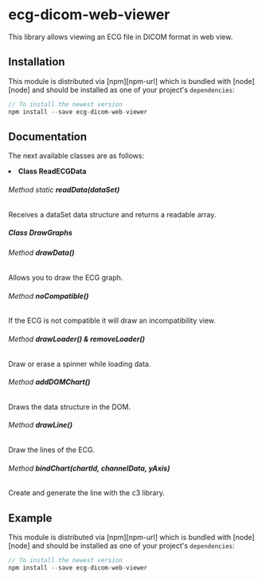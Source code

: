 # ecg-dicom-web-viewer

This library allows viewing an ECG file in DICOM format in web view.

## Installation

This module is distributed via [npm][npm-url] which is bundled with [node][node] and
should be installed as one of your project's `dependencies`:

```js
// To install the newest version
npm install --save ecg-dicom-web-viewer
```
## Documentation

The next available classes are as follows:
<li><strong>Class ReadECGData</strong></li>
  <h6>Method static <strong>readData(dataSet)</strong></h4>
  <p>Receives a dataSet data structure and returns a readable array.</p>
<h5><strong>Class DrawGraphs</strong></h5>
  <h6>Method <strong>drawData()</strong></h6>
  <p>Allows you to draw the ECG graph.</p>
  <h6>Method <strong>noCompatible()</strong></h6>
  <p>If the ECG is not compatible it will draw an incompatibility view.</p>
  <h6>Method <strong>drawLoader() & removeLoader()</strong></h6>
  <p>Draw or erase a spinner while loading data.</p>
  <h6>Method <strong>addDOMChart()</strong></h6>
  <p>Draws the data structure in the DOM.</p>
  <h6>Method <strong>drawLine()</strong></h6>
  <p>Draw the lines of the ECG.</p>
  <h6>Method <strong>bindChart(chartId, channelData, yAxis)</strong></h6>
  <p>Create and generate the line with the c3 library.</p>

## Example

This module is distributed via [npm][npm-url] which is bundled with [node][node] and
should be installed as one of your project's `dependencies`:

```js
// To install the newest version
npm install --save ecg-dicom-web-viewer
```
